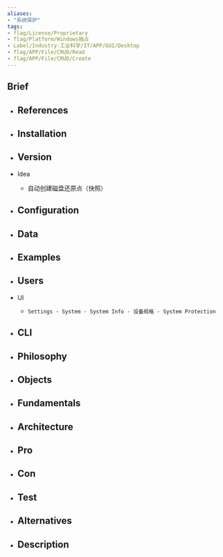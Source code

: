 ```yaml
---
aliases:
- "系统保护"
tags:
- flag/License/Proprietary
- flag/Platform/Windows独占
- Label/Industry-工业科学/IT/APP/GUI/Desktop
- flag/APP/File/CRUD/Read
- flag/APP/File/CRUD/Create
---
```


## Brief

- References
    - 

- Installation
    - 

- Version
    - 

- Idea
    - 自动创建磁盘还原点（快照）

- Configuration
    - 

- Data
    - 

- Examples
    - 

- Users
    - 

- UI
    - `Settings - System - System Info - 设备规格 - System Protection`

- CLI
    - 

- Philosophy
    - 

- Objects
    - 

- Fundamentals
    - 

- Architecture
    - 

- Pro
    - 

- Con
    - 

- Test
    - 

- Alternatives
    - 

- Description
    - 

